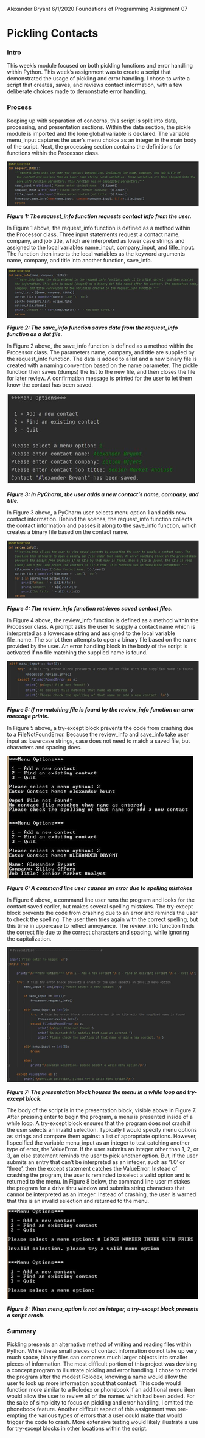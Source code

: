Alexander Bryant
6/1/2020
Foundations of Programming
Assignment 07

# Pickling Contacts

### Intro
This week’s module focused on both pickling functions and error handling within Python. This week’s assignment was to
create a script that demonstrated the usage of pickling and error handling. I chose to write a script that creates,
saves, and reviews contact information, with a few deliberate choices made to demonstrate error handling.

### Process
Keeping up with separation of concerns, this script is split into data, processing, and presentation sections.
Within the data section, the pickle module is imported and the lone global variable is declared. The variable
menu_input captures the user’s menu choice as an integer in the main body of the script. Next, the processing section
contains the definitions for functions within the Processor class.

![fig 1](https://github.com/abryant-seattle/IntroToProg-Python-Mod07/blob/master/fig1.JPG "Figure 1")

**_Figure 1: The request_info function requests contact info from the user._**

In Figure 1 above, the request_info function is defined as a method within the Processor class. Three input statements
request a contact name, company, and job title, which are interpreted as lower case strings and assigned to the local
variables name_input, company_input, and title_input. The function then inserts the local variables as the keyword
arguments name, company, and title into another function, save_info.

![fig 2](https://github.com/abryant-seattle/IntroToProg-Python-Mod07/blob/master/fig2.JPG "Figure 2")

**_Figure 2: The save_info function saves data from the request_info function as a dat file._**

In Figure 2 above, the save_info function is defined as a method within the Processor class. The parameters name,
company, and title are supplied by the request_info function. The data is added to a list and a new binary file is
created with a naming convention based on the name parameter. The pickle function then saves (dumps) the list to the
new file, and then closes the file for later review. A confirmation message is printed for the user to let them know
the contact has been saved.

![fig 3](https://github.com/abryant-seattle/IntroToProg-Python-Mod07/blob/master/fig3.JPG "Figure 3")

**_Figure 3: In PyCharm, the user adds a new contact’s name, company, and title._**

In Figure 3 above, a PyCharm user selects menu option 1 and adds new contact information. Behind the scenes, the
request_info function collects the contact information and passes it along to the save_info function, which creates a
binary file based on the contact name.

![fig 4](https://github.com/abryant-seattle/IntroToProg-Python-Mod07/blob/master/fig4.JPG "Figure 4")

**_Figure 4: The review_info function retrieves saved contact files._**

In Figure 4 above, the review_info function is defined as a method within the Processor class. A prompt asks the user
to supply a contact name which is interpreted as a lowercase string and assigned to the local variable file_name. The
script then attempts to open a binary file based on the name provided by the user. An error handling block in the body
of the script is activated if no file matching the supplied name is found.

![fig 5](https://github.com/abryant-seattle/IntroToProg-Python-Mod07/blob/master/fig5.JPG "Figure 5")

**_Figure 5: If no matching file is found by the review_info function an error message prints._**

In Figure 5 above, a try-except block prevents the code from crashing due to a FileNotFoundError. Because the
review_info and save_info take user input as lowercase strings, case does not need to match a saved file, but
characters and spacing does.

![fig 6](https://github.com/abryant-seattle/IntroToProg-Python-Mod07/blob/master/fig6.JPG "Figure 6")

**_Figure 6: A command line user causes an error due to spelling mistakes_**

In Figure 6 above, a command line user runs the program and looks for the contact saved earlier, but makes several
spelling mistakes. The try-except block prevents the code from crashing due to an error and reminds the user to check
the spelling. The user then tries again with the correct spelling, but this time in uppercase to reflect annoyance.
The review_info function finds the correct file due to the correct characters and spacing, while ignoring the
capitalization.

![fig 7](https://github.com/abryant-seattle/IntroToProg-Python-Mod07/blob/master/fig7.JPG "Figure 7")

**_Figure 7: The presentation block houses the menu in a while loop and try-except block._**

The body of the script is in the presentation block, visible above in Figure 7. After pressing enter to begin the program, a menu is presented
inside of a while loop. A try-except block ensures that the program does not crash if the user selects an invalid
selection. Typically I would specify menu options as strings and compare them against a list of appropriate options.
However, I specified the variable menu_input as an integer to test catching another type of error, the ValueError.
If the user submits an integer other than 1, 2, or 3, an else statement reminds the user to pick another option.
But, if the user submits an entry that can’t be interpreted as an integer, such as ‘1.0’ or ‘three’, then the except
statement catches the ValueError. Instead of crashing the program, the user is reminded to select a valid option and
is returned to the menu. In Figure 8 below, the command line user mistakes the program for a drive thru window and
submits string characters that cannot be interpreted as an integer. Instead of crashing, the user is warned that this
is an invalid selection and returned to the menu.

![fig 8](https://github.com/abryant-seattle/IntroToProg-Python-Mod07/blob/master/fig8.JPG "Figure 8")

**_Figure 8: When menu_option is not an integer, a try-except block prevents a script crash._**

### Summary

Pickling presents an alternative method of writing and reading files within Python. While these small pieces of contact information do not take up very much space, binary files can compress much larger objects into smaller pieces of information. The most difficult portion of this project was devising a concept program to illustrate pickling and error handling. I chose to model the program after the modest Rolodex, knowing a name would allow the user to look up more information about that contact. This code would function more similar to a Rolodex or phonebook if an additional menu item would allow the user to review all of the names which had been added. For the sake of simplicity to focus on pickling and error handling, I omitted the phonebook feature. Another difficult aspect of this assignment was pre-empting the various types of errors that a user could make that would trigger the code to crash. More extensive testing would likely illustrate a use for try-except blocks in other locations within the script.
